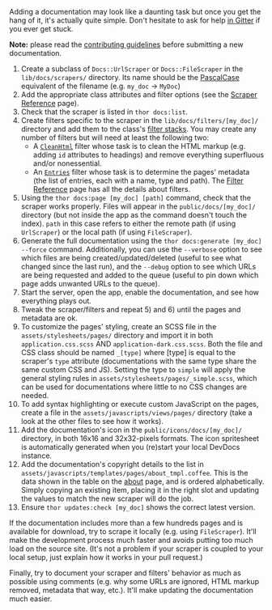 Adding a documentation may look like a daunting task but once you get the hang of it, it's actually quite simple. Don't hesitate to ask for help [in Gitter](https://gitter.im/FreeCodeCamp/DevDocs) if you ever get stuck.

**Note:** please read the [contributing guidelines](../.github/CONTRIBUTING.md) before submitting a new documentation.

1. Create a subclass of `Docs::UrlScraper` or `Docs::FileScraper` in the `lib/docs/scrapers/` directory. Its name should be the [PascalCase](http://api.rubyonrails.org/classes/String.html#method-i-camelize) equivalent of the filename (e.g. `my_doc` → `MyDoc`)
2. Add the appropriate class attributes and filter options (see the [Scraper Reference](./scraper-reference.md) page).
3. Check that the scraper is listed in `thor docs:list`.
4. Create filters specific to the scraper in the `lib/docs/filters/[my_doc]/` directory and add them to the class's [filter stacks](./scraper-reference.md#filter-stacks). You may create any number of filters but will need at least the following two:
   * A [`CleanHtml`](./filter-reference.md#cleanhtmlfilter) filter whose task is to clean the HTML markup (e.g. adding `id` attributes to headings) and remove everything superfluous and/or nonessential.
   * An [`Entries`](./filter-reference.md#entriesfilter) filter whose task is to determine the pages' metadata (the list of entries, each with a name, type and path).
   The [Filter Reference](./filter-reference.md) page has all the details about filters.
5. Using the `thor docs:page [my_doc] [path]` command, check that the scraper works properly. Files will appear in the `public/docs/[my_doc]/` directory (but not inside the app as the command doesn't touch the index). `path` in this case refers to either the remote path (if using `UrlScraper`) or the local path (if using `FileScraper`).
6. Generate the full documentation using the `thor docs:generate [my_doc] --force` command. Additionally, you can use the `--verbose` option to see which files are being created/updated/deleted (useful to see what changed since the last run), and the `--debug` option to see which URLs are being requested and added to the queue (useful to pin down which page adds unwanted URLs to the queue).
7. Start the server, open the app, enable the documentation, and see how everything plays out.
8. Tweak the scraper/filters and repeat 5) and 6) until the pages and metadata are ok.
9. To customize the pages' styling, create an SCSS file in the `assets/stylesheets/pages/` directory and import it in both `application.css.scss` AND `application-dark.css.scss`. Both the file and CSS class should be named `_[type]` where [type] is equal to the scraper's `type` attribute (documentations with the same type share the same custom CSS and JS). Setting the type to `simple` will apply the general styling rules in `assets/stylesheets/pages/_simple.scss`, which can be used for documentations where little to no CSS changes are needed.
10. To add syntax highlighting or execute custom JavaScript on the pages, create a file in the `assets/javascripts/views/pages/` directory (take a look at the other files to see how it works).
11. Add the documentation's icon in the `public/icons/docs/[my_doc]/` directory, in both 16x16 and 32x32-pixels formats. The icon spritesheet is automatically generated when you (re)start your local DevDocs instance.
12. Add the documentation's copyright details to the list in `assets/javascripts/templates/pages/about_tmpl.coffee`. This is the data shown in the table on the [about](https://devdocs.io/about) page, and is ordered alphabetically. Simply copying an existing item, placing it in the right slot and updating the values to match the new scraper will do the job.
13. Ensure `thor updates:check [my_doc]` shows the correct latest version.

If the documentation includes more than a few hundreds pages and is available for download, try to scrape it locally (e.g. using `FileScraper`). It'll make the development process much faster and avoids putting too much load on the source site. (It's not a problem if your scraper is coupled to your local setup, just explain how it works in your pull request.)

Finally, try to document your scraper and filters' behavior as much as possible using comments (e.g. why some URLs are ignored, HTML markup removed, metadata that way, etc.). It'll make updating the documentation much easier.
